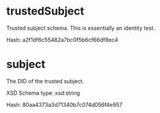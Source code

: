 # trustedSubject

 Trusted subject schema. This is essentially an identity test.

 Hash: a2f1df6c55482a7bc0f5b6cf66df8ec4

# subject

 The DID of the trusted subject.

 XSD Schema type: xsd:string

 Hash: 80aa4373a3d71340b7c074d056f4e957